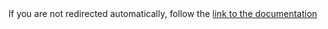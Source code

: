 <!DOCTYPE HTML>
<html lang="en-US">
    <head>
        <meta charset="UTF-8">
        <meta http-equiv="refresh" content="1;url=doxygen/html/index.html">
        <title>Page Redirection</title>
    </head>
    <body>
        If you are not redirected automatically, follow the <a href="doxygen/html/index.html">link to the documentation</a>
    </body>
</html>
